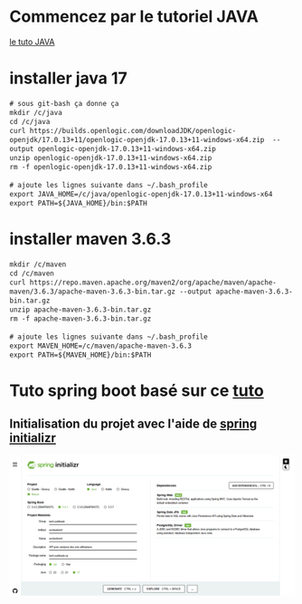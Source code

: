 # Commencez par le tutoriel JAVA
[le tuto JAVA](https://github.com/soniksub/tutoriels/tree/main/java#readme)

# installer java 17

```
# sous git-bash ça donne ça
mkdir /c/java
cd /c/java
curl https://builds.openlogic.com/downloadJDK/openlogic-openjdk/17.0.13+11/openlogic-openjdk-17.0.13+11-windows-x64.zip  --output openlogic-openjdk-17.0.13+11-windows-x64.zip
unzip openlogic-openjdk-17.0.13+11-windows-x64.zip
rm -f openlogic-openjdk-17.0.13+11-windows-x64.zip

# ajoute les lignes suivante dans ~/.bash_profile
export JAVA_HOME=/c/java/openlogic-openjdk-17.0.13+11-windows-x64
export PATH=${JAVA_HOME}/bin:$PATH
```

# installer maven 3.6.3

```
mkdir /c/maven
cd /c/maven
curl https://repo.maven.apache.org/maven2/org/apache/maven/apache-maven/3.6.3/apache-maven-3.6.3-bin.tar.gz --output apache-maven-3.6.3-bin.tar.gz
unzip apache-maven-3.6.3-bin.tar.gz
rm -f apache-maven-3.6.3-bin.tar.gz

# ajoute les lignes suivante dans ~/.bash_profile
export MAVEN_HOME=/c/maven/apache-maven-3.6.3
export PATH=${MAVEN_HOME}/bin:$PATH
```

# Tuto spring boot basé sur ce [tuto](https://www.youtube.com/watch?v=k6Nmt-l1Bzc)

## Initialisation du projet avec l'aide de [spring initializr](https://start.spring.io/)

![](https://github.com/soniksub/tutoriels/blob/main/spring/spring%20initializr.png)

